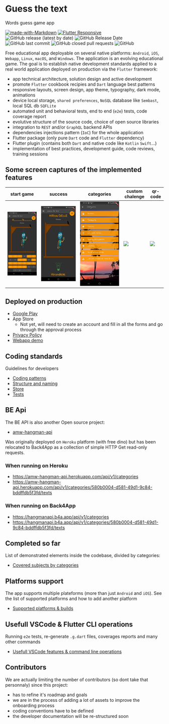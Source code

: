 # Guess the text

Words guess game app

[![made-with-Markdown](https://img.shields.io/badge/Made%20with-Flutter-1389FD.svg)](http://flutter.dev) [![Flutter Responsive](https://img.shields.io/badge/flutter-responsive-brightgreen.svg?style=flat-square)](https://github.com/Codelessly/ResponsiveFramework) ![GitHub release (latest by date)](https://img.shields.io/github/v/release/amwebexpert/guess_the_text) ![GitHub Release Date](https://img.shields.io/github/release-date/amwebexpert/guess_the_text) ![GitHub last commit](https://img.shields.io/github/last-commit/amwebexpert/guess_the_text) ![GitHub closed pull requests](https://img.shields.io/github/issues-pr-closed-raw/amwebexpert/guess_the_text) ![GitHub](https://img.shields.io/github/license/amwebexpert/guess_the_text)

Free educational app deployable on several native platforms: `Android`, `iOS`, `Webapp`, `Linux`, `macOS`, and `Windows`. The application is an evolving educational game. The goal is to establish native development standards applied to a real world application deployed on production via the `Flutter` framework:
- app technical architecture, solution design and active development
- promote `Flutter` cookbook recipies and `Dart` language best patterns
- responsive layouts, screen design, app theme, typography, dark mode, animations
- device local storage, `shared preferences`, `NoSQL` database like `Sembast`, local SQL db `SQFLite`
- automated unit and behavioral tests, end to end (`e2e`) tests, code coverage report
- evolutive structure of the source code, choice of open source libraries
- integration to `REST` and/or `GraphQL` backend APIs
- dependencies injections pattern (`IoC`) for the whole application
- Flutter package (only pure `Dart` code and `Flutter` dependency)
- Flutter plugin (contains both `Dart` and native code like `Kotlin` `Swift`...)
- implementation of best practices, development guide, code reviews, training sessions

## Some screen captures of the implemented features

start game | success | categories | custom chalenge | qr-code
------- | ---------- | ---------- | ---------- | ----------
<img src="store-presence/guess-the-text-01.jpg" /> | <img src="store-presence/guess-the-text-02.jpg" /> | <img src="store-presence/guess-the-text-04.jpg" /> | <img src="store-presence/create-a-challenge.jpg" /> | <img src="store-presence/qr-code-display.jpg" />

## Deployed on production

- [Google Play](https://play.google.com/store/apps/details?id=com.amwebexpert.app.guessthetext.guess_the_text)
- App Store
  - Not yet, will need to create an account and fill in all the forms and go through the approval process
- [Privacy Policy](https://amwebexpert.github.io/etoolbox/privacy-policy.html)
- [Webapp demo](https://amwebexpert.github.io/guess_the_text/)

## Coding standards

Guidelines for developers

* [Coding patterns](docs/sections/coding-standards/patterns.md)
* [Structure and naming](docs/sections/coding-standards/naming.md)
* [Store](docs/sections/coding-standards/store.md)
* [Tests](docs/sections/coding-standards/tests.md)

## BE Api

The BE API is also another Open source project:
* [amw-hangman-api](https://github.com/amwebexpert/amw-hangman-api)

Was originally deployed on `Heroku` platform (with free dino) but has been relocated to Back4App as a collection of simple HTTP Get read-only requests.

### When running on Heroku

- https://amw-hangman-api.herokuapp.com/api/v1/categories
- https://amw-hangman-api.herokuapp.com/api/v1/categories/580b0004-d581-49d1-9c84-bddffdb5f3fd/texts

### When running on Back4App

- https://hangmanapi.b4a.app/api/v1/categories
- https://hangmanapi.b4a.app/api/v1/categories/580b0004-d581-49d1-9c84-bddffdb5f3fd/texts


## Completed so far

List of demonstrated elements inside the codebase, divided by categories:

- [Covered subjects by categories](docs/sections/completed-subjects.md)


## Platforms support

The app supports multiple plateforms (more than just `Android` and `iOS`). See the list of supported platforms and how to add another platform

- [Supported platforms & builds](docs/sections/platforms/platforms-builds.md)

## Usefull VSCode & Flutter CLI operations

Running `e2e` tests, re-generate `.g.dart` files, coverages reports and many other commands

- [Usefull VSCode features & command line operations](docs/sections/usefull-commands.md)

## Contributors

We are actually limiting the number of contributors (so dont take that personnaly) since this project:
- has to refine it's roadmap and goals
- we are in the process of adding a lot of assets to improve the onboarding process
- coding conventions have to be defined
- the developer documentation will be re-structured soon
